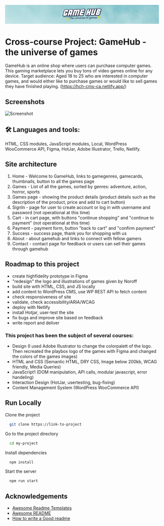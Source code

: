 ![](images/gamehub-universe-of-games-banner-small.jpg)
# Cross-course Project: GameHub - the universe of games

GameHub is an online shop where users can purchase computer games. This gaming marketplace lets you buy tons of video games online for any device. Target audience: Aged 18 to 25 who are interested in computer games, and would either like to purchase games or would like to sell games they have finished playing. (https://hch-cms-ca.netlify.app/)


## Screenshots

![Screenshot](/images/Screenshot-gamehub.png)


## 🛠 Languages and tools:
HTML, CSS modules, JavaScript modules, Local, WordPress WooCommerce API, Figma, HotJar, Adobe Illustrator, Trello, Netlify.


## Site architecture
1. Home - Welcome to GameHub, links to gamegenres, gamecards, thumbnails, button to all the games page
2. Games - List of all the games, sorted by genres: adventure, action, horror, sports
3. Games page -  showing the product details (product details such as the description of the product, price and add to cart button)
4. SignIn - page for user to create account or log in with username and password (not operational at this time)
5. Cart - in cart page, with buttons "continue shopping" and "continue to payment" (not operational at this time)
6. Payment - payment form, button "back to cart" and "confirm payment"
7. Success - success page, thank you for shopping with us
8. About - about gamehub and links to connect with fellow gamers
9. Contact - contact page for feedback or users can sell their games through gamehub

## Roadmap to this project

- create highfidelity prototype in Figma
- "redesign" the logo and illustrations of games given by Noroff
- build site with HTML, CSS, and JS locally
- add content to WordPress CMS, use WP REST API to fetch content
- check responsiveness of site
- validate, check accessibility/ARIA/WCAG
- deploy with Netlify
- install Hotjar, user-test the site
- fix bugs and improve site based on feedback
- write report and deliver

### This project has been the subject of several courses:
- Design (I used Adobe Illustrator to change the colorpalett of the logo. Then recreated the playbox logo of the games with Figma and changed the colors of the games images)
- HTML and CSS (Semantic HTML, DRY CSS, Image below 200kb, WCAG friendly, Media Queries)
- JavaScript1 (DOM manipulation, API calls, modular javascript, error handeling)
- Interaction Design (HotJar, usertesting, bug-fixing)
- Content Management System (WordPress WooCommerce API)


## Run Locally

Clone the project

```bash
  git clone https://link-to-project
```

Go to the project directory

```bash
  cd my-project
```

Install dependencies

```bash
  npm install
```

Start the server

```bash
  npm run start
```


## Acknowledgements
 - [Awesome Readme Templates](https://awesomeopensource.com/project/elangosundar/awesome-README-templates)
 - [Awesome README](https://github.com/matiassingers/awesome-readme)
 - [How to write a Good readme](https://bulldogjob.com/news/449-how-to-write-a-good-readme-for-your-github-project)


